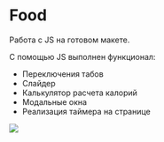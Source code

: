 # Food
Работа с JS на готовом макете.

С помощью JS выполнен функционал:
* Переключения табов
* Слайдер
* Калькулятор расчета калорий
* Модальные окна
* Реализация таймера на странице

![](https://sun9-17.userapi.com/s/v1/ig2/nCDSWB-X9qIwSimcjaqAIGvatrP6Hs47eSX34kaGM6oLk6gtxsLsfmDgcMQxawkdNq8h4SoHqf0X2eNUJ7BNzceN.jpg?size=1275x674&quality=96&type=album)
